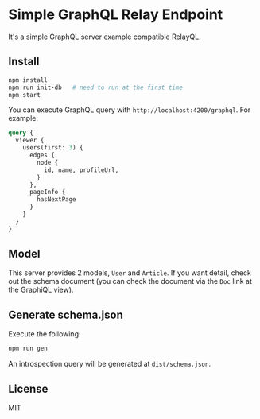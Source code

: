 # Simple GraphQL Relay Endpoint

It's a simple GraphQL server example compatible RelayQL.

## Install

```sh
npm install
npm run init-db   # need to run at the first time
npm start
```

You can execute GraphQL query with `http://localhost:4200/graphql`. For example:

```graphql
query {
  viewer {
    users(first: 3) {
      edges {
        node {
          id, name, profileUrl,
        }
      },
      pageInfo {
        hasNextPage
      }
    }
  }
}
```

## Model
This server provides 2 models, `User` and `Article`.
If you want detail, check out the schema document (you can check the document via the `Doc` link at the GraphiQL view).

## Generate schema.json

Execute the following:

```sh
npm run gen
```

An introspection query will be generated at `dist/schema.json`.

## License
MIT

